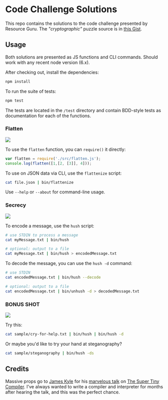 # Code Challenge Solutions

This repo contains the solutions to the code challenge presented
by Resource Guru. The _"cryptographic"_ puzzle source is in
[this Gist](https://gist.github.com/kmckelvin/41a4a69e397b510274373aa241698561).

## Usage

Both solutions are presented as JS functions and CLI commands.
Should work with any recent node version (6.x).

After checking out, install the dependencies:

```bash
npm install
```

To run the suite of tests:

```bash
npm test
```

The tests are located in the `/test` directory and contain BDD-style
tests as documentation for each of the functions.

### Flatten

![](http://media.giphy.com/media/QfPdIVqn41bag/giphy.gif)

To use the `flatten` function, you can `require()` it directly:

```js
var flatten = require('./src/flatten.js');
console.log(flatten([1,[2, [3]], 4]));
```

To use on JSON data via CLI, use the `flattenize` script:

```bash
cat file.json | bin/flattenize
```

Use `--help` or `--about` for command-line usage.

### Secrecy

![](http://i.imgur.com/R9WnseD.gif)

To encode a message, use the `hush` script:

```bash
# use STDIN to process a message
cat myMessage.txt | bin/hush

# optional: output to a file
cat myMessage.txt | bin/hush > encodedMessage.txt
```

To decode the message, you can use the `hush -d` command:

```bash
# use STDIN
cat encodedMessage.txt | bin/hush --decode

# optional: output to a file
cat encodedMessage.txt | bin/unhush -d > decodedMessage.txt
```

### BONUS SHOT

![](http://scoopempire.com/wp-content/uploads/2016/02/tumblr_ndndzohztZ1ru8wu1o1_400-1.gif)

Try this:

```bash
cat sample/cry-for-help.txt | bin/hush | bin/hush -d
```

Or maybe you'd like to try your hand at steganography?

```bash
cat sample/steganography | bin/hush -ds
```

## Credits

Massive props go to [James Kyle](https://github.com/thejameskyle)
for his [marvelous talk](https://www.youtube.com/watch?v=Tar4WgAfMr4)
on [The Super Tiny Compiler](https://github.com/thejameskyle/the-super-tiny-compiler).
I've always wanted to write a compiler and interpreter for months
after hearing the talk, and this was the perfect chance.
